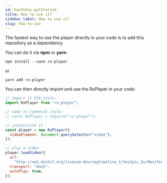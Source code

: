 ```yaml
---
id: howToUse-getStarted
title: How to use it?
sidebar_label: How to use it?
slug: how-to-use
---
```


The fastest way to use the player directly in your code is to add this
repository as a dependency.

You can do it via **npm** or **yarn**:

```
npm install --save rx-player
```

or

```
yarn add rx-player
```

You can then directly import and use the RxPlayer in your code:

```js
// import it ES6 style:
import RxPlayer from "rx-player";

// same in CommonJS style:
// const RxPlayer = require("rx-player");

// instantiate it
const player = new RxPlayer({
  videoElement: document.querySelector("video"),
});

// play a video
player.loadVideo({
  url:
    "http://vm2.dashif.org/livesim-dev/segtimeline_1/testpic_6s/Manifest.mpd",
  transport: "dash",
  autoPlay: true,
});
```
